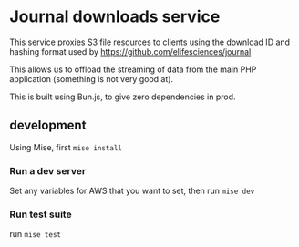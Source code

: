 # Journal downloads service

This service proxies S3 file resources to clients using the download ID and hashing format used by https://github.com/elifesciences/journal

This allows us to offload the streaming of data from the main PHP application (something is not very good at).

This is built using Bun.js, to give zero dependencies in prod.

## development

Using Mise, first `mise install`

### Run a dev server

Set any variables for AWS that you want to set, then run `mise dev`

### Run test suite

run `mise test`
